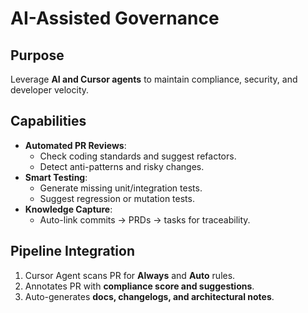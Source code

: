 # AI-Assisted Governance

## Purpose
Leverage **AI and Cursor agents** to maintain compliance, security, and developer velocity.

## Capabilities
- **Automated PR Reviews**:
  - Check coding standards and suggest refactors.
  - Detect anti-patterns and risky changes.
- **Smart Testing**:
  - Generate missing unit/integration tests.
  - Suggest regression or mutation tests.
- **Knowledge Capture**:
  - Auto-link commits → PRDs → tasks for traceability.

## Pipeline Integration
1. Cursor Agent scans PR for **Always** and **Auto** rules.
2. Annotates PR with **compliance score and suggestions**.
3. Auto-generates **docs, changelogs, and architectural notes**.
